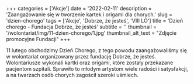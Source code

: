 +++
categories = ['Akcje']
date = '2022-02-11'
description = 'Zaangażowanie się w tworzenie kartek i origami dla chorych.'
slug = 'dzien-chorego'
tags = ['Akcje', 'Dobrze, że jesteś', 'VIII LO']
title = 'Dzień chorego - Fundacja Dobrze, że jesteś'
subtitle = ''
thumbnail = '/wolontariat/img/11-dzien-chorego/1.jpg'
thumbnail_alt_text = "Zdjęcie promocyjne Fundacji"
+++

11 lutego obchodzimy Dzień Chorego, z tego powodu zaangażowaliśmy się w wolontariat organizowany przez fundację Dobrze, że jesteś. Wolontariusze wykonali kartki oraz origami, które zostały przekazane pacjentom szpitali. Sprawiło to młodym artystom wiele radości i satysfakcji, a na twarzach osób chorych zagościł szeroki uśmiech.
